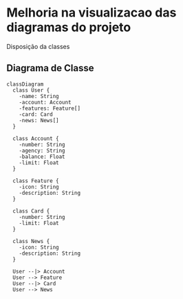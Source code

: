 # Melhoria na visualizacao das diagramas do projeto
Disposição da classes
## Diagrama de Classe

```mermaid
classDiagram
  class User {
    -name: String
    -account: Account
    -features: Feature[]
    -card: Card
    -news: News[]
  }

  class Account {
    -number: String
    -agency: String
    -balance: Float
    -limit: Float
  }

  class Feature {
    -icon: String
    -description: String
  }

  class Card {
    -number: String
    -limit: Float
  }

  class News {
    -icon: String
    -description: String
  }

  User --|> Account
  User --> Feature
  User --|> Card
  User --> News
```


